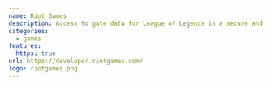 ```yaml
---
name: Riot Games
description: Access to gate data for League of Legends in a secure and reliable way.
categories:
  - games
features:
  https: true
url: https://developer.riotgames.com/
logo: riotgames.png
---
```


